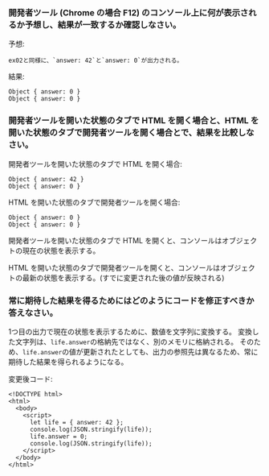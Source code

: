 ### 開発者ツール (Chrome の場合 F12) のコンソール上に何が表示されるか予想し、結果が一致するか確認しなさい。

予想:
```
ex02と同様に、`answer: 42`と`answer: 0`が出力される。
```
結果:
```
Object { answer: 0 }
Object { answer: 0 }
```

### 開発者ツールを開いた状態のタブで HTML を開く場合と、HTML を開いた状態のタブで開発者ツールを開く場合とで、結果を比較しなさい。

開発者ツールを開いた状態のタブで HTML を開く場合:
```
Object { answer: 42 }
Object { answer: 0 }
```

HTML を開いた状態のタブで開発者ツールを開く場合:
```
Object { answer: 0 }
Object { answer: 0 }
```
開発者ツールを開いた状態のタブで HTML を開くと、コンソールはオブジェクトの現在の状態を表示する。

HTML を開いた状態のタブで開発者ツールを開くと、コンソールはオブジェクトの最新の状態を表示する。(すでに変更された後の値が反映される)

### 常に期待した結果を得るためにはどのようにコードを修正すべきか答えなさい。

1つ目の出力で現在の状態を表示するために、数値を文字列に変換する。
変換した文字列は、`life.answer`の格納先ではなく、別のメモリに格納される。
そのため、`life.answer`の値が更新されたとしても、出力の参照先は異なるため、常に期待した結果を得られるようになる。


変更後コード:
```
<!DOCTYPE html>
<html>
  <body>
    <script>
      let life = { answer: 42 };
      console.log(JSON.stringify(life));
      life.answer = 0;
      console.log(JSON.stringify(life));
    </script>
  </body>
</html>
```